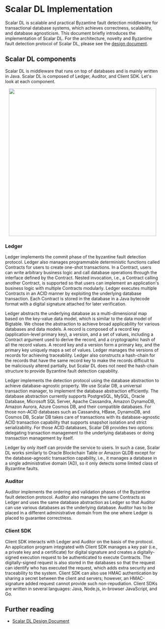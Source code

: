 # Scalar DL Implementation

Scalar DL is scalable and practical Byzantine fault detection middleware for transactional database systems, which achieves correctness, scalability, and database agnosticism.
This document briefly introduces the implementation of Scalar DL.
For the architecture, novelty and Byzantine fault detection protocol of Scalar DL, please see the [design document](design.md).

## Scalar DL components

Scalar DL is middleware that runs on top of databases and is mainly written in Java. Scalar DL is composed of Ledger, Auditor, and Client SDK. Let's look at each component.

<p align="center">
<img src="https://github.com/scalar-labs/scalardl/raw/master/docs/images/scalardl.png" width="480" />
</p>

### Ledger

Ledger implements the commit phase of the byzantine fault detection protocol. Ledger also manages programmable deterministic functions called Contracts for users to create one-shot transactions. In a Contract, users can write arbitrary business logic and call database operations through the interface defined by the Contract. Nested invocation, i.e., a Contract calling another Contract, is supported so that users can implement an application's business logic with multiple Contracts modularly. Ledger executes multiple Contracts in an ACID manner by exploiting the underlying database transaction. Each Contract is stored in the database in a Java bytecode format with a digital signature attached for later verification.

Ledger abstracts the underlying database as a multi-dimensional map based on the key-value data model, which is similar to the data model of Bigtable. We chose the abstraction to achieve broad applicability for various databases and data models. A record is composed of a record key (application-level primary key), a version, and a set of values, including a Contract argument used to derive the record, and a cryptographic hash of all the record values. A record key and a version form a primary key, and the primary key uniquely maps a set of values. Ledger manages the versions of records for achieving traceability. Ledger also constructs a hash-chain for the records that have the same record key to make the records difficult to be maliciously altered partially, but Scalar DL does not need the hash-chain structure to provide Byzantine fault detection capability.

Ledger implements the detection protocol using the database abstraction to achieve database-agnostic property. We use Scalar DB, a universal transaction manager, to implement the database abstraction efficiently. The database abstraction currently supports PostgreSQL, MySQL, Oracle Database, Microsoft SQL Server, Apache Cassandra, Amazon DynamoDB, Amazon Aurora, Azure Cosmos DB, and their compatible databases. For those non-ACID databases such as Cassandra, HBase, DynamoDB, and Cosmos DB, Scalar DB takes care of transactions with its database-agnostic ACID transaction capability that supports snapshot isolation and strict serializability. For those ACID databases, Scalar DB provides two options: delegating transaction management to the underlying databases or doing transaction management by itself.

Ledger by only itself can provide the service to users. In such a case, Scalar DL works similarly to Oracle Blockchain Table or Amazon QLDB except for the database-agnostic transaction capability, i.e., it manages a database in a single administrative domain (AD), so it only detects some limited class of Byzantine faults.


### Auditor

Auditor implements the ordering and validation phases of the Byzantine fault detection protocol. Auditor also manages the same Contracts as Ledger and uses the same database abstraction as Ledger so that Auditor can use various databases as the underlying database.
Auditor has to be placed in a different administrative domain from the one where Ledger is placed to guarantee correctness.

### Client SDK

Client SDK interacts with Ledger and Auditor on the basis of the protocol. An application program integrated with Client SDK manages a key pair (i.e., a private key and a certificate) for digital signature and creates a digitally-signed execution request to be authenticated to execute Contracts. The digitally-signed request is also stored in the databases so that the request can identify who has executed the request, which adds extra security and traceability to the system. Client SDK can also use HMAC authentication by sharing a secret between the client and servers; however, an HMAC-signature added request cannot provide such non-repudiation.
Client SDKs are written in several languages: Java, Node.js, in-browser JavaScript, and Go.

## Further reading

* [Scalar DL Design Document](design.md)